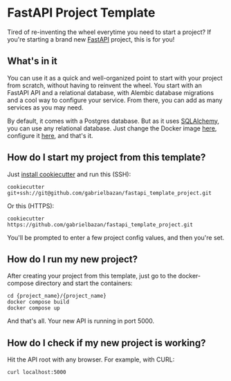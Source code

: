 # FastAPI Project Template

Tired of re-inventing the wheel everytime you need to start a project? If you're
starting a brand new [FastAPI](https://fastapi.tiangolo.com/) project, this is for you!


## What's in it

You can use it as a quick and well-organized point to start with your project from scratch, 
without having to reinvent the wheel. You start with an FastAPI API and a relational database, 
with Alembic database migrations and a cool way to configure your service. 
From there, you can add as many services as you may need. 

By default, it comes with a Postgres database. But as it uses [SQLAlchemy](https://www.sqlalchemy.org/), you can 
use any relational database. Just change the Docker image [here](/%7B%7B%20cookiecutter.project_package_name%20%7D%7D/%7B%7B%20cookiecutter.project_package_name%20%7D%7D/docker-compose.yml#L12),
configure it [here](/%7B%7B%20cookiecutter.project_package_name%20%7D%7D/%7B%7B%20cookiecutter.project_package_name%20%7D%7D/database.env),
and that's it.


## How do I start my project from this template?

Just [install cookiecutter](https://cookiecutter.readthedocs.io/en/stable/installation.html) 
and run this (SSH):
```shell
cookiecutter git+ssh://git@github.com/gabrielbazan/fastapi_template_project.git
```

Or this (HTTPS):
```shell
cookiecutter https://github.com/gabrielbazan/fastapi_template_project.git
```

You'll be prompted to enter a few project config values, and then you're set.


## How do I run my new project?

After creating your project from this template, just go to the docker-compose directory and
start the containers:
```shell
cd {project_name}/{project_name}
docker compose build
docker compose up
```

And that's all. Your new API is running in port 5000.


## How do I check if my new project is working?

Hit the API root with any browser. For example, with CURL:
```shell
curl localhost:5000
```

